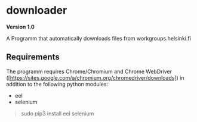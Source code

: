 # downloader

**Version 1.0**

A Programm that automatically downloads files from workgroups.helsinki.fi

## Requirements

The programm requires Chrome/Chromium and Chrome WebDriver ([https://sites.google.com/a/chromium.org/chromedriver/downloads]) in addition to the following python modules:

* eel
* selenium
>sudo pip3 install eel selenium